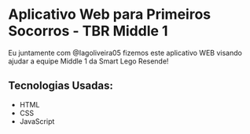 <h1>Aplicativo Web para Primeiros Socorros - TBR Middle 1</h1>
<p>Eu juntamente com @Iagoliveira05 fizemos este aplicativo WEB visando ajudar a equipe Middle 1 da Smart Lego Resende!</p>

<h2>Tecnologias Usadas:</h2>
<ul>
  <li>HTML</li>
  <li>CSS</li>
  <li>JavaScript</li>
</ul>
